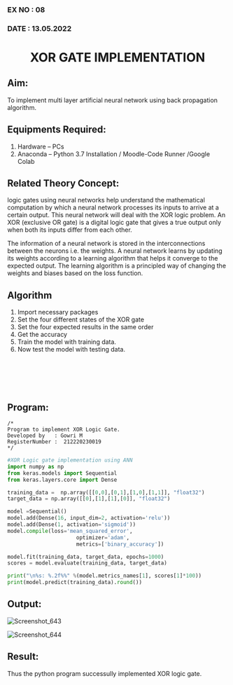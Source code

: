 ### EX NO : 08
### DATE  : 13.05.2022
# <p align="center"> XOR GATE IMPLEMENTATION </p>
## Aim:
   To implement multi layer artificial neural network using back propagation algorithm.
## Equipments Required:
1. Hardware – PCs
2. Anaconda – Python 3.7 Installation / Moodle-Code Runner /Google Colab

## Related Theory Concept:
logic gates using neural networks help understand the mathematical computation by which a neural network processes its inputs to arrive at a certain output. This neural network will deal with the XOR logic problem. An XOR (exclusive OR gate) is a digital logic gate that gives a true output only when both its inputs differ from each other.

The information of a neural network is stored in the interconnections between the neurons i.e. the weights. A neural network learns by updating its weights according to a learning algorithm that helps it converge to the expected output. The learning algorithm is a principled way of changing the weights and biases based on the loss function.

## Algorithm
1. Import necessary packages
2. Set the four different states of the XOR gate
3. Set the four expected results in the same order
4. Get the accuracy
5. Train the model with training data.
6. Now test the model with testing data.

</br>
</br>
</br>
</br>

## Program:
```
/*
Program to implement XOR Logic Gate.
Developed by   : Gowri M
RegisterNumber :  212220230019
*/
```
```python
#XOR Logic gate implementation using ANN
import numpy as np
from keras.models import Sequential
from keras.layers.core import Dense

training_data =  np.array([[0,0],[0,1],[1,0],[1,1]], "float32")
target_data = np.array([[0],[1],[1],[0]], "float32")

model =Sequential()
model.add(Dense(16, input_dim=2, activation='relu'))
model.add(Dense(1, activation='sigmoid'))
model.compile(loss='mean_squared_error',
                      optimizer='adam',
                      metrics=['binary_accuracy'])

model.fit(training_data, target_data, epochs=1000)
scores = model.evaluate(training_data, target_data)

print("\n%s: %.2f%%" %(model.metrics_names[1], scores[1]*100))
print(model.predict(training_data).round())
```

## Output:
![Screenshot_643](https://user-images.githubusercontent.com/75235455/169316484-dafdcaca-0213-4921-b6ae-1233add0e8eb.png)

![Screenshot_644](https://user-images.githubusercontent.com/75235455/169316522-efc87b0f-8a29-4be7-8e5c-d3e40eb1810c.png)


## Result:
Thus the python program successully implemented XOR logic gate.
